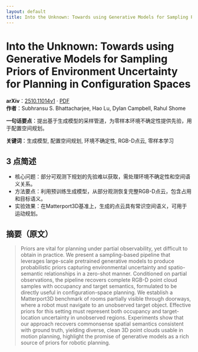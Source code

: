 ```yaml
---
layout: default
title: Into the Unknown: Towards using Generative Models for Sampling Priors of Environment Uncertainty for Planning in Configuration Spaces
---
```


# Into the Unknown: Towards using Generative Models for Sampling Priors of Environment Uncertainty for Planning in Configuration Spaces
**arXiv**：[2510.11014v1](https://arxiv.org/abs/2510.11014) · [PDF](https://arxiv.org/pdf/2510.11014.pdf)  
**作者**：Subhransu S. Bhattacharjee, Hao Lu, Dylan Campbell, Rahul Shome  

**一句话要点**：提出基于生成模型的采样管道，为零样本环境不确定性提供先验，用于配置空间规划。

**关键词**：生成模型, 配置空间规划, 环境不确定性, RGB-D点云, 零样本学习

## 3 点简述
- 核心问题：部分可观测下规划的先验难以获取，需处理环境不确定性和空间语义关系。
- 方法要点：利用预训练生成模型，从部分观测恢复完整RGB-D点云，包含占用和目标语义。
- 实验效果：在Matterport3D基准上，生成的点云具有常识空间语义，可用于运动规划。

## 摘要（原文）

> Priors are vital for planning under partial observability, yet difficult to
> obtain in practice. We present a sampling-based pipeline that leverages
> large-scale pretrained generative models to produce probabilistic priors
> capturing environmental uncertainty and spatio-semantic relationships in a
> zero-shot manner. Conditioned on partial observations, the pipeline recovers
> complete RGB-D point cloud samples with occupancy and target semantics,
> formulated to be directly useful in configuration-space planning. We establish
> a Matterport3D benchmark of rooms partially visible through doorways, where a
> robot must navigate to an unobserved target object. Effective priors for this
> setting must represent both occupancy and target-location uncertainty in
> unobserved regions. Experiments show that our approach recovers commonsense
> spatial semantics consistent with ground truth, yielding diverse, clean 3D
> point clouds usable in motion planning, highlight the promise of generative
> models as a rich source of priors for robotic planning.

